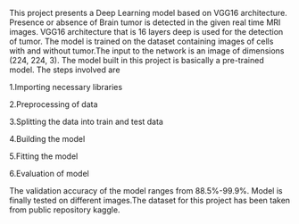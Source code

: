 This project presents a Deep Learning model based on VGG16 architecture. Presence or absence of Brain tumor is detected in the given real time MRI images. VGG16 architecture that is 16 layers deep is used for the detection of tumor. The model is trained on the dataset containing images of cells with and without tumor.The input to the network is an image of dimensions (224, 224, 3). The model built in this project is basically a pre-trained model.
The steps involved are

1.Importing necessary libraries

2.Preprocessing of data

3.Splitting the data into train and test data

4.Building the model 

5.Fitting the model

6.Evaluation of model

The validation accuracy of the model ranges from 88.5%-99.9%. Model is finally tested on different images.The dataset for this project has been taken from public repository kaggle.   
